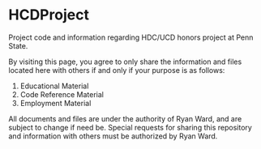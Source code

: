 # HCDProject
Project code and information regarding HDC/UCD honors project at Penn State.

By visiting this page, you agree to only share the information and files located here with others if and only if your purpose is as follows:
  1. Educational Material
  2. Code Reference Material
  3. Employment Material
  
All documents and files are under the authority of Ryan Ward, and are subject to change if need be. Special requests for sharing this repository and information with others must be authorized by Ryan Ward.
